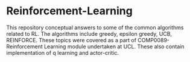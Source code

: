 # Reinforcement-Learning

This repository conceptual answers to some of the common algorithms related to RL. The algorithms include greedy, epsilon greedy, UCB, REINFORCE. 
These topics were covered as a part of COMP0089-Reinforcement Learning module undertaken at UCL. 
These also contain implementation of q learning and actor-critic.
